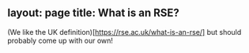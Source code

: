 layout: page
title: What is an RSE?
---

(We like the UK definition)[https://rse.ac.uk/what-is-an-rse/] but should probably come up with our own!
